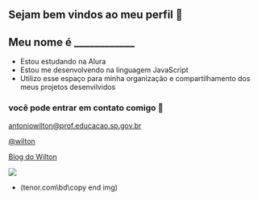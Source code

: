 ## Sejam bem vindos ao meu perfil 💙




## Meu nome é ____________


- Estou estudando na Alura
- Estou me desenvolvendo na linguagem JavaScript
- Utilizo esse espaço para minha organização e compartilhamento dos meus projetos desenvilvidos

### você pode entrar em contato comigo 📧

antoniowilton@prof.educacao.sp.gov.br

[@wilton](https://x.com/wiltoncabral)

[Blog do Wilton](https://wilton01.blogspot.com/)

![](https://media.tenor.com/FUPAM32pcXEAAAAM/waves.gif)
- (tenor.com\bd\copy end img)



